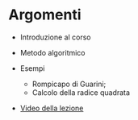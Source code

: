 # Argomenti

* Introduzione al corso

* Metodo algoritmico

* Esempi

	* Rompicapo di Guarini;
	* Calcolo della radice quadrata


* [Video della lezione](https://www.dropbox.com/s/q511d12dlj5yzl0/20211012-lezione_1.mp4?dl=1)
